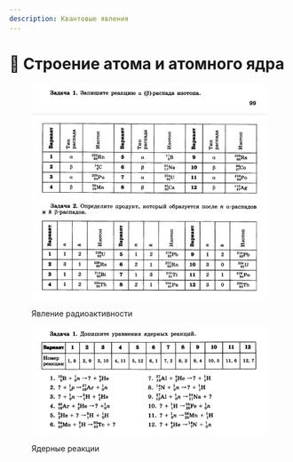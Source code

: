 ```yaml
---
description: Квантовые явления
---
```


# 📗 Строение атома и атомного ядра

<figure><img src="../../../.gitbook/assets/image (27).png" alt=""><figcaption><p>Явление радиоактивности</p></figcaption></figure>

<figure><img src="../../../.gitbook/assets/image (28).png" alt=""><figcaption><p>Ядерные реакции</p></figcaption></figure>
